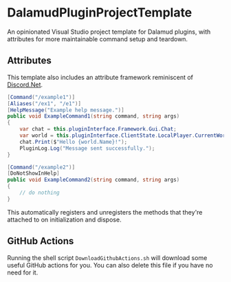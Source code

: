 # DalamudPluginProjectTemplate
An opinionated Visual Studio project template for Dalamud plugins, with attributes for more maintainable command setup and teardown.

## Attributes
This template also includes an attribute framework reminiscent of [Discord.Net](https://github.com/discord-net/Discord.Net).

```csharp
[Command("/example1")]
[Aliases("/ex1", "/e1")]
[HelpMessage("Example help message.")]
public void ExampleCommand1(string command, string args)
{
    var chat = this.pluginInterface.Framework.Gui.Chat;
    var world = this.pluginInterface.ClientState.LocalPlayer.CurrentWorld.GameData;
    chat.Print($"Hello {world.Name}!");
    PluginLog.Log("Message sent successfully.");
}

[Command("/example2")]
[DoNotShowInHelp]
public void ExampleCommand2(string command, string args)
{
    // do nothing
}
```

This automatically registers and unregisters the methods that they're attached to on initialization and dispose.

## GitHub Actions
Running the shell script `DownloadGithubActions.sh` will download some useful GitHub actions for you. You can also delete this file if you have no need for it.
